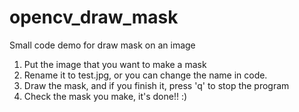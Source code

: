 # opencv_draw_mask
Small code demo for draw mask on an image


 1. Put the image that you want to make a mask
 2. Rename it to test.jpg, or you can change the name in code.
 3. Draw the mask, and if you finish it, press 'q' to stop the program
 4. Check the mask you make, it's done!! :) 

